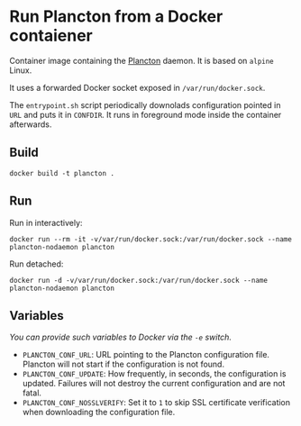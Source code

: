 Run Plancton from a Docker contaiener
=====================================

Container image containing the [Plancton](https://github.com/mconcas/plancton)
daemon.  It is based on `alpine` Linux.

It uses a forwarded Docker socket exposed in `/var/run/docker.sock`.

The `entrypoint.sh` script periodically downolads configuration pointed in
`URL` and puts it in `CONFDIR`.  It runs in foreground mode inside the
container afterwards.


## Build

```
docker build -t plancton .
```


## Run

Run in interactively:

```
docker run --rm -it -v/var/run/docker.sock:/var/run/docker.sock --name plancton-nodaemon plancton
```

Run detached:

```
docker run -d -v/var/run/docker.sock:/var/run/docker.sock --name plancton-nodaemon plancton
```


## Variables

_You can provide such variables to Docker via the `-e` switch._

* `PLANCTON_CONF_URL`: URL pointing to the Plancton configuration file.
  Plancton will not start if the configuration is not found.
* `PLANCTON_CONF_UPDATE`: How frequently, in seconds, the configuration is
  updated. Failures will not destroy the current configuration and are not
  fatal.
* `PLANCTON_CONF_NOSSLVERIFY`: Set it to `1` to skip SSL certificate
  verification when downloading the configuration file.

